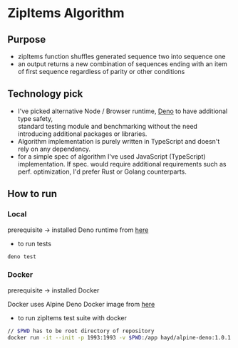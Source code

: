 # ZipItems Algorithm

## Purpose
- zipItems function shuffles generated sequence two into sequence one
- an output returns a new combination of sequences ending with an item of first sequence regardless of parity or other conditions

## Technology pick
- I've picked alternative Node / Browser runtime, [Deno](https://deno.land/) to have additional type safety,  
standard testing module and benchmarking without the need introducing additional packages or libraries.
- Algorithm implementation is purely written in TypeScript and doesn't rely on any dependency.
- for a simple spec of algorithm I've used JavaScript (TypeScript) implementation. If spec. would require additional requirements such as perf. optimization, I'd prefer Rust or Golang counterparts.

## How to run

### Local
prerequisite -> installed Deno runtime from [here](https://deno.land/#installation)

- to run tests 
```bash
deno test
```

### Docker
prerequisite -> installed Docker

Docker uses Alpine Deno Docker image from [here](https://hub.docker.com/r/hayd/alpine-deno/)

- to run zipItems test suite with docker
```bash
// $PWD has to be root directory of repository
docker run -it --init -p 1993:1993 -v $PWD:/app hayd/alpine-deno:1.0.1 test
```

